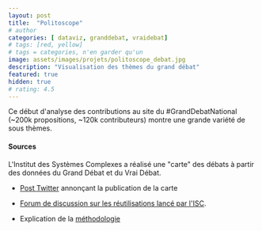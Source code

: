 ```yaml
---
layout: post
title:  "Politoscope"
# author
categories: [ dataviz, granddebat, vraidebat]
# tags: [red, yellow]
# tags = categories, n'en garder qu'un
image: assets/images/projets/politoscope_debat.jpg
description: "Visualisation des thèmes du grand débat"
featured: true
hidden: true
# rating: 4.5
---
```


Ce début d'analyse des contributions au site du #GrandDebatNational (~200k propositions, ~120k contributeurs) montre une grande variété de sous thèmes.

#### Sources

L'Institut des Systèmes Complexes a réalisé une "carte" des débats à partir des données du Grand Débat et du Vrai Débat.

* [Post Twitter](https://twitter.com/Politoscope2017/status/1098612718393876481) annonçant la publication de la carte

* [Forum de discussion sur les réutilisations lancé par l'ISC](https://discourse.iscpif.fr/t/fonctionnement-de-ce-forum-bienvenus/557).

* Explication de la [méthodologie](https://politoscope.org/2019/03/gdn-preliminaires/)
